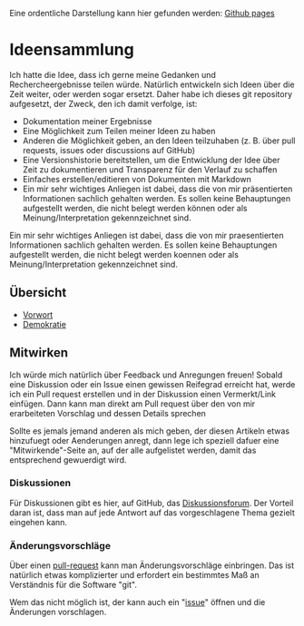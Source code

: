 Eine ordentliche Darstellung kann hier gefunden werden: [Github pages](https://ideensammlung.github.io/)

# Ideensammlung

Ich hatte die Idee, dass ich gerne meine Gedanken und Rechercheergebnisse
teilen würde. Natürlich entwickeln sich Ideen über die Zeit weiter, oder werden
sogar ersetzt. Daher habe ich dieses git repository aufgesetzt, der Zweck, den
ich damit verfolge, ist:

* Dokumentation meiner Ergebnisse
* Eine Möglichkeit zum Teilen meiner Ideen zu haben
* Anderen die Möglichkeit geben, an den Ideen teilzuhaben (z. B. über pull
  requests, issues oder discussions auf GitHub)
* Eine Versionshistorie bereitstellen, um die Entwicklung der Idee über Zeit zu
  dokumentieren und Transparenz für den Verlauf zu schaffen
* Einfaches erstellen/editieren von Dokumenten mit Markdown
* Ein mir sehr wichtiges Anliegen ist dabei, dass die von mir präsentierten
  Informationen sachlich gehalten werden. Es sollen keine Behauptungen
  aufgestellt werden, die nicht belegt werden können oder als
  Meinung/Interpretation gekennzeichnet sind.

Ein mir sehr wichtiges Anliegen ist dabei, dass die von mir praesentierten
Informationen sachlich gehalten werden. Es sollen keine Behauptungen
aufgestellt werden, die nicht belegt werden koennen oder als
Meinung/Interpretation gekennzeichnet sind.

## Übersicht

* [Vorwort](./preface.md)
* [Demokratie](./src/demokratie.md)

## Mitwirken

Ich würde mich natürlich über Feedback und Anregungen freuen! Sobald eine
Diskussion oder ein Issue einen gewissen Reifegrad erreicht hat, werde ich ein
Pull request erstellen und in der Diskussion einen Vermerkt/Link einfügen. Dann
kann man direkt am Pull request über den von mir erarbeiteten Vorschlag und
dessen Details sprechen

Sollte es jemals jemand anderen als mich geben, der diesen Artikeln etwas
hinzufuegt oder Aenderungen anregt, dann lege ich speziell dafuer eine
"Mitwirkende"-Seite an, auf der alle aufgelistet werden, damit das entsprechend
gewuerdigt wird.

### Diskussionen

Für Diskussionen gibt es hier, auf GitHub, das
[Diskussionsforum](https://github.com/Ideensammlung/Ideensammlung/discussions).
Der Vorteil daran ist, dass man auf jede Antwort auf das vorgeschlagene Thema
gezielt eingehen kann.

### Änderungsvorschläge

Über einen [pull-request](https://github.com/Ideensammlung/Ideensammlung/pulls)
kann man Änderungsvorschläge einbringen. Das ist natürlich etwas komplizierter
und erfordert ein bestimmtes Maß an Verständnis für die Software "git".

Wem das nicht möglich ist, der kann auch ein
"[issue](https://github.com/Ideensammlung/Ideensammlung/issues)" öffnen und die
Änderungen vorschlagen.
